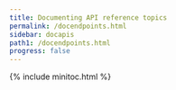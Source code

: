 ```yaml
---
title: Documenting API reference topics
permalink: /docendpoints.html
sidebar: docapis
path1: /docendpoints.html
progress: false
---
```


{% include minitoc.html %}
